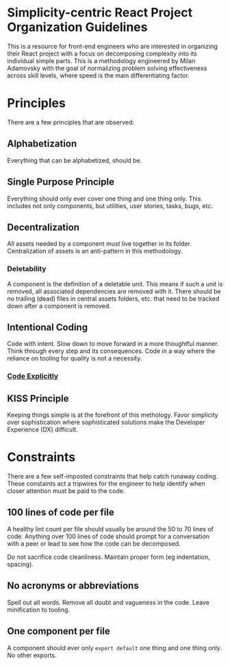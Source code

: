 # Simplicity-centric React Project Organization Guidelines

This is a resource for front-end engineers who are interested in organizing their React project with a focus on decomposing complexity into its individual simple parts. This is a methodology engineered by Milan Adamovsky with the goal of normalizing problem solving effectiveness across skill levels, where speed is the main differentiating factor.

# Principles

There are a few principles that are observed:

## Alphabetization

Everything that can be alphabetized, should be.
## Single Purpose Principle

Everything should only ever cover one thing and one thing only. This includes not only components, but utilities, user stories, tasks, bugs, etc.

## Decentralization

All assets needed by a component must live together in its folder. Centralization of assets is an anti-pattern in this methodology. 

### Deletability

A component is the definition of a deletable unit. This means if such a unit is removed, all associated dependencies are removed with it. There should be no trailing (dead) files in central assets folders, etc. that need to be tracked down after a component is removed.

## Intentional Coding

Code with intent. Slow down to move forward in a more thoughtful manner. Think through every step and its consequences. Code in a way where the reliance on tooling for quality is not a necessity.

### <a href="explicit.md">Code Explicitly</a>

## KISS Principle

Keeping things simple is at the forefront of this methology. Favor simplicity over sophistication where sophisticated solutions make the Developer Experience (DX) difficult.

# Constraints

There are a few self-imposted constraints that help catch runaway coding. These constaints act a tripwires for the engineer to help identify when closer attention must be paid to the code.

## 100 lines of code per file

A healthy lint count per file should usually be around the 50 to 70 lines of code.  Anything over 100 lines of code should prompt for a conversation with a peer or lead to see how the code can be decomposed.

Do not sacrifice code cleanliness. Maintain proper form (eg indentation, spacing).

## No acronyms or abbreviations

Spell out all words. Remove all doubt and vagueness in the code. Leave minification to tooling.

## One component per file

A component should ever only `export default` one thing and one thing only. No other exports.

